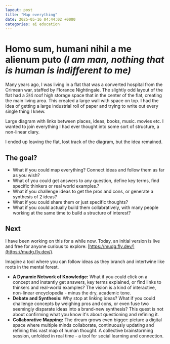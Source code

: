 ```yaml
---
layout: post
title: "Map everything"
date: 2025-05-16 04:44:02 +0000
categories: ai education
---
```



# Homo sum, humani nihil a me alienum puto *(I am man, nothing that is human is indifferent to me)*

Many years ago, I was living in a flat that was a converted hospital from the Crimean war, staffed by Florance Nightingale.  The slightly odd layout of the flat had a 3/4 roof high storage space that in the center of the flat, creating the main living area.  This created a large wall with space on top.  I had the idea of getting a large industrial roll of paper and trying to write out every single thing I knew.

Large diagram with links between places, ideas, books, music. movies etc.  I wanted to join everything I had ever thought into some sort of structure, a non-linear diary.

I ended up leaving the flat, lost track of the diagram, but the idea remained.

## The goal?

- What if you could map everything?  Connect ideas and follow them as far as you wish?
- What of you could get answers to any question, define key terms, find specific thinkers or real world examples.?
- What if you challenge ideas to get the pros and cons, or generate a synthesis of 2 ideas?
- What if you could share them or just specific thoughts?
- What if you could actually build them collabratively, with many people working at the same time to build a structure of interest?


## Next

I have been working on this for a while now. Today, an initial version is live and free for anyone curious to explore: [https://mudg.fly.dev/](https://mudg.fly.dev/).

Imagine a tool where you can follow ideas as they branch and intertwine like roots in the mental forest.

- **A Dynamic Network of Knowledge:** What if you could click on a concept and instantly get answers, key terms explained, or find links to thinkers and real-world examples? The vision is a kind of interactive, non-linear encyclopedia - minus the dry, academic tone.
- **Debate and Synthesis:** Why stop at linking ideas? What if you could challenge concepts by weighing pros and cons, or even fuse two seemingly disparate ideas into a brand-new synthesis? This quest is not about confirming what you know it's about questioning and refining it.
- **Collaborative Mapping:** The dream grows even bigger: picture a digital space where multiple minds collaborate, continuously updating and refining this vast map of human thought. A collective brainstorming session, unfolded in real time - a tool for social learning and connection.
